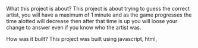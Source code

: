 What this project is about?
  This project is about trying to guess the correct artist, you will have a maximum of 1 minute and as the game progresses the time alotted  will decrease then 
  after that time is up you will loose your change to answer even if you know who the artist was.
  
  How was it built?
  This project was built using javascript, html, 
  
  
  
 